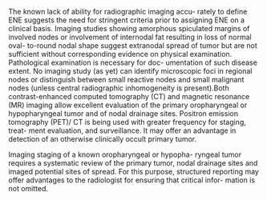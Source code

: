 The known lack of ability for radiographic imaging accu-
rately to define ENE suggests the need for stringent criteria
prior to assigning ENE on a clinical basis. Imaging studies
showing amorphous spiculated margins of involved nodes or
involvement of internodal fat resulting in loss of normal oval-
to-round nodal shape suggest extranodal spread of tumor but
are not sufficient without corresponding evidence on physical
examination. Pathological examination is necessary for doc-
umentation of such disease extent. No imaging study (as yet)
can identify microscopic foci in regional nodes or distinguish
between small reactive nodes and small malignant nodes
(unless central radiographic inhomogeneity is present).Both contrast-enhanced computed tomography (CT) and
magnetic resonance (MR) imaging allow excellent evaluation
of the primary oropharyngeal or hypopharyngeal tumor and
of nodal drainage sites. Positron emission tomography (PET)/
CT is being used with greater frequency for staging, treat-
ment evaluation, and surveillance. It may offer an advantage
in detection of an otherwise clinically occult primary tumor.  

Imaging staging of a known oropharyngeal or hypopha-
ryngeal tumor requires a systematic review of the primary
tumor, nodal drainage sites and imaged potential sites of
spread. For this purpose, structured reporting may offer
advantages to the radiologist for ensuring that critical infor-
mation is not omitted.